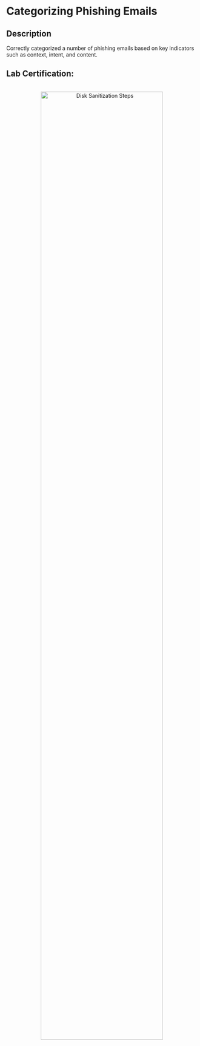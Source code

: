 <h1>Categorizing Phishing Emails</h1>

<h2>Description</h2>
Correctly categorized a number of phishing emails based on key indicators such as context, intent, and content.
<br />

<h2>Lab Certification:</h2>

<p align="center">
<br/>
<img src="https://i.imgur.com/JgsmMii.png" height="80%" width="80%" alt="Disk Sanitization Steps"/>
<br />


<!--
 ```diff
- text in red
+ text in green
! text in orange
# text in gray
@@ text in purple (and bold)@@
```
--!>
